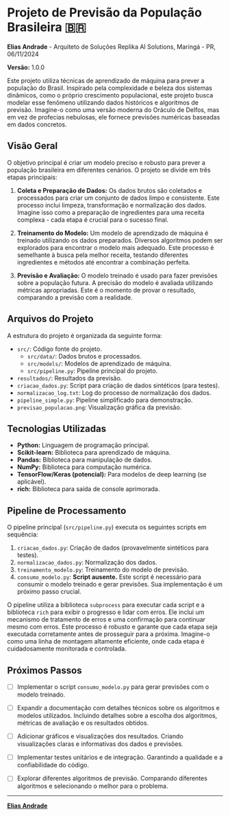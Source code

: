 # Projeto de Previsão da População Brasileira 🇧🇷

**Elias Andrade** - Arquiteto de Soluções Replika AI Solutions, Maringá - PR, 06/11/2024

**Versão:** 1.0.0

Este projeto utiliza técnicas de aprendizado de máquina para prever a população do Brasil.  Inspirado pela complexidade e beleza dos sistemas dinâmicos, como o próprio crescimento populacional, este projeto busca modelar esse fenômeno utilizando dados históricos e algoritmos de previsão.  Imagine-o como uma versão moderna do Oráculo de Delfos, mas em vez de profecias nebulosas, ele fornece previsões numéricas baseadas em dados concretos.

## Visão Geral

O objetivo principal é criar um modelo preciso e robusto para prever a população brasileira em diferentes cenários.  O projeto se divide em três etapas principais:

1. **Coleta e Preparação de Dados:** Os dados brutos são coletados e processados para criar um conjunto de dados limpo e consistente.  Este processo inclui limpeza, transformação e normalização dos dados.  Imagine isso como a preparação de ingredientes para uma receita complexa - cada etapa é crucial para o sucesso final.

2. **Treinamento do Modelo:** Um modelo de aprendizado de máquina é treinado utilizando os dados preparados.  Diversos algoritmos podem ser explorados para encontrar o modelo mais adequado.  Este processo é semelhante à busca pela melhor receita, testando diferentes ingredientes e métodos até encontrar a combinação perfeita.

3. **Previsão e Avaliação:** O modelo treinado é usado para fazer previsões sobre a população futura.  A precisão do modelo é avaliada utilizando métricas apropriadas.  Este é o momento de provar o resultado, comparando a previsão com a realidade.

## Arquivos do Projeto

A estrutura do projeto é organizada da seguinte forma:

- `src/`: Código fonte do projeto.
    - `src/data/`: Dados brutos e processados.
    - `src/models/`: Modelos de aprendizado de máquina.
    - `src/pipeline.py`: Pipeline principal do projeto.
- `resultados/`: Resultados da previsão.
- `criacao_dados.py`: Script para criação de dados sintéticos (para testes).
- `normalizacao_log.txt`: Log do processo de normalização dos dados.
- `pipeline_simple.py`: Pipeline simplificado para demonstração.
- `previsao_populacao.png`: Visualização gráfica da previsão.


## Tecnologias Utilizadas

- **Python:** Linguagem de programação principal.
- **Scikit-learn:** Biblioteca para aprendizado de máquina.
- **Pandas:** Biblioteca para manipulação de dados.
- **NumPy:** Biblioteca para computação numérica.
- **TensorFlow/Keras (potencial):** Para modelos de deep learning (se aplicável).
- **rich:** Biblioteca para saída de console aprimorada.


## Pipeline de Processamento

O pipeline principal (`src/pipeline.py`) executa os seguintes scripts em sequência:

1. `criacao_dados.py`: Criação de dados (provavelmente sintéticos para testes).
2. `normalizacao_dados.py`: Normalização dos dados.
3. `treinamento_modelo.py`: Treinamento do modelo de previsão.
4. `consumo_modelo.py`:  **Script ausente.**  Este script é necessário para consumir o modelo treinado e gerar previsões.  Sua implementação é um próximo passo crucial.

O pipeline utiliza a biblioteca `subprocess` para executar cada script e a biblioteca `rich` para exibir o progresso e lidar com erros.  Ele inclui um mecanismo de tratamento de erros e uma confirmação para continuar mesmo com erros.  Este processo é robusto e garante que cada etapa seja executada corretamente antes de prosseguir para a próxima.  Imagine-o como uma linha de montagem altamente eficiente, onde cada etapa é cuidadosamente monitorada e controlada.


## Próximos Passos

- [ ] Implementar o script `consumo_modelo.py` para gerar previsões com o modelo treinado.
- [ ] Expandir a documentação com detalhes técnicos sobre os algoritmos e modelos utilizados.  Incluindo detalhes sobre a escolha dos algoritmos, métricas de avaliação e os resultados obtidos.
- [ ] Adicionar gráficos e visualizações dos resultados.  Criando visualizações claras e informativas dos dados e previsões.
- [ ] Implementar testes unitários e de integração.  Garantindo a qualidade e a confiabilidade do código.
- [ ] Explorar diferentes algoritmos de previsão.  Comparando diferentes algoritmos e selecionando o melhor para o problema.


---

**[Elias Andrade](https://www.linkedin.com/in/eliasandrade)**
